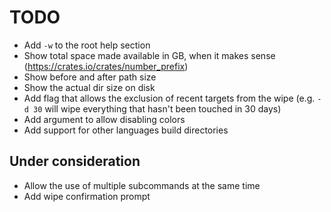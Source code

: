 # TODO
- Add `-w` to the root help section
- Show total space made available in GB, when it makes sense (https://crates.io/crates/number_prefix)
- Show before and after path size
- Show the actual dir size on disk
- Add flag that allows the exclusion of recent targets from the wipe (e.g. `-d 30` will wipe everything that hasn't been touched in 30 days)
- Add argument to allow disabling colors
- Add support for other languages build directories

## Under consideration
- Allow the use of multiple subcommands at the same time
- Add wipe confirmation prompt
